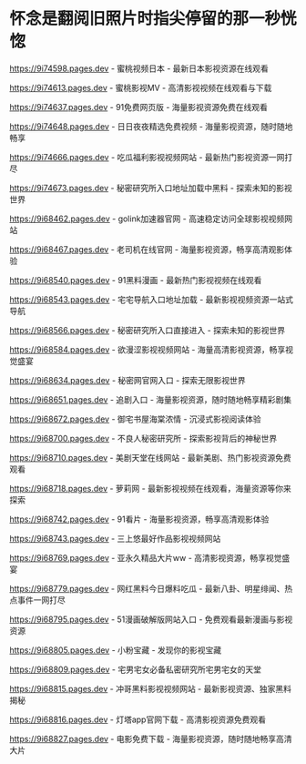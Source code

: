# 怀念是翻阅旧照片时指尖停留的那一秒恍惚

https://9i74598.pages.dev - 蜜桃视频日本 - 最新日本影视资源在线观看

https://9i74613.pages.dev - 蜜桃影视MV - 高清影视视频在线观看与下载

https://9i74637.pages.dev - 91免费网页版 - 海量影视资源免费在线观看

https://9i74648.pages.dev - 日日夜夜精选免费视频 - 海量影视资源，随时随地畅享

https://9i74666.pages.dev - 吃瓜福利影视视频网站 - 最新热门影视资源一网打尽

https://9i74673.pages.dev - 秘密研究所入口地址加载中黑料 - 探索未知的影视世界

https://9i68462.pages.dev - golink加速器官网 - 高速稳定访问全球影视视频网站

https://9i68467.pages.dev - 老司机在线官网 - 海量影视资源，畅享高清观影体验

https://9i68540.pages.dev - 91黑料漫画 - 最新热门影视视频在线观看

https://9i68543.pages.dev - 宅宅导航入口地址加载 - 最新影视视频资源一站式导航

https://9i68566.pages.dev - 秘密研究所入口直接进入 - 探索未知的影视世界

https://9i68584.pages.dev - 欲漫涩影视视频网站 - 海量高清影视资源，畅享视觉盛宴

https://9i68634.pages.dev - 秘密网官网入口 - 探索无限影视世界

https://9i68651.pages.dev - 追剧入口 - 海量影视资源，随时随地畅享精彩剧集

https://9i68672.pages.dev - 御宅书屋海棠浓情 - 沉浸式影视阅读体验

https://9i68700.pages.dev - 不良人秘密研究所 - 探索影视背后的神秘世界

https://9i68710.pages.dev - 美剧天堂在线网站 - 最新美剧、热门影视资源免费观看

https://9i68718.pages.dev - 萝莉网 - 最新影视视频在线观看，海量资源等你来探索

https://9i68742.pages.dev - 91看片 - 海量影视资源，畅享高清观影体验

https://9i68743.pages.dev - 三上悠最好作品影视视频网站

https://9i68769.pages.dev - 亚永久精品大片ww - 高清影视资源，畅享视觉盛宴

https://9i68779.pages.dev - 网红黑料今日爆料吃瓜 - 最新八卦、明星绯闻、热点事件一网打尽

https://9i68795.pages.dev - 51漫画破解版网站入口 - 免费观看最新漫画与影视资源

https://9i68805.pages.dev - 小粉宝藏 - 发现你的影视宝藏

https://9i68809.pages.dev - 宅男宅女必备私密研究所宅男宅女的天堂

https://9i68815.pages.dev - 冲哥黑料影视视频网站 - 最新影视资源、独家黑料揭秘

https://9i68816.pages.dev - 灯塔app官网下载 - 高清影视资源免费观看

https://9i68827.pages.dev - 电影免费下载 - 海量影视资源，随时随地畅享高清大片
